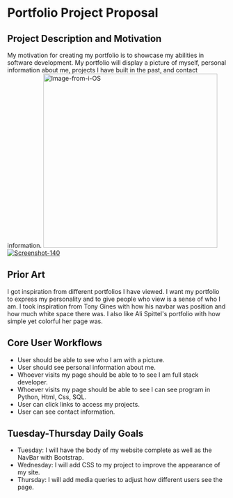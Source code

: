 # Portfolio Project Proposal 
## Project Description and Motivation
My motivation for creating my portfolio is to showcase my abilities in software development. My portfolio will display a picture of myself, personal information about me, projects I have built in the past, and contact information.
<a href="https://ibb.co/VDL7kNg"><img width="400" src="https://i.ibb.co/P4r7VYc/Image-from-i-OS.jpg" class="rounded mx-auto d-block" alt="Image-from-i-OS" border="0"></a>
<a href="https://ibb.co/7XGdNSG"><img src="https://i.ibb.co/XbzrkWz/Screenshot-140.png" alt="Screenshot-140" border="0"></a>
## Prior Art
I got inspiration from different portfolios I have viewed. I want my portfolio to express my personality and to give people who view is a sense of who I am. I took inspiration from Tony Gines with how his navbar was position and how much white space there was. I also like Ali Spittel's portfolio with how simple yet colorful her page was. 
## Core User Workflows
 - User should be able to see who I am with a picture. 
 - User should see personal information about me.
 - Whoever visits my page should be able to to see I am full stack developer.
 - Whoever visits my page should be able to see I can see program in Python, Html, Css, SQL. 
 - User can click links to access my projects. 
 - User can see contact information. 
## Tuesday-Thursday Daily Goals
 - Tuesday: I will have the body of my website complete as well as the NavBar with Bootstrap. 
 - Wednesday: I will add CSS to my project to improve the appearance of my site.
 - Thursday: I will add media queries to adjust how different users see the page. 